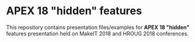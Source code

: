 # APEX 18 "hidden" features
This repository contains presentation files/examples for **APEX 18 "hidden"** features presentation held on MakeIT 2018 and HROUG 2018 conferences. 
